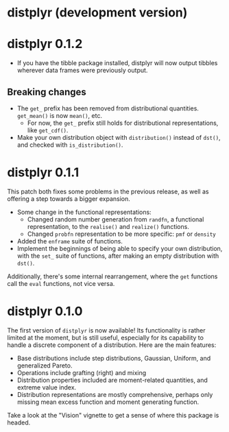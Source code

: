 # distplyr (development version)

# distplyr 0.1.2

- If you have the tibble package installed, distplyr will now output tibbles wherever data frames were previously output.  

## Breaking changes

- The `get_` prefix has been removed from distributional quantities. `get_mean()` is now `mean()`, etc.
	- For now, the `get_` prefix still holds for distributional representations, like `get_cdf()`. 
- Make your own distribution object with `distribution()` instead of `dst()`, and checked with `is_distribution()`. 


# distplyr 0.1.1

This patch both fixes some problems in the previous release, as well as offering a step towards a bigger expansion.

- Some change in the functional representations: 
	- Changed random number generation from `randfn`, a functional representation, to the `realise()` and `realize()` functions. 
	- Changed `probfn` representation to be more specific: `pmf` or `density`
- Added the `enframe` suite of functions.
- Implement the beginnings of being able to specify your own distribution, with the `set_` suite of functions, after making an empty distribution with `dst()`. 

Additionally, there's some internal rearrangement, where the `get` functions call the `eval` functions, not vice versa.

# distplyr 0.1.0

The first version of `distplyr` is now available! Its functionality is rather limited at the moment, but is still useful, especially for its capability to handle a discrete component of a distribution. Here are the main features:

- Base distributions include step distributions, Gaussian, Uniform, and generalized Pareto.
- Operations include grafting (right) and mixing
- Distribution properties included are moment-related quantities, and extreme value index.
- Distribution representations are mostly comprehensive, perhaps only missing mean excess function and moment generating function.

Take a look at the "Vision" vignette to get a sense of where this package is headed.
